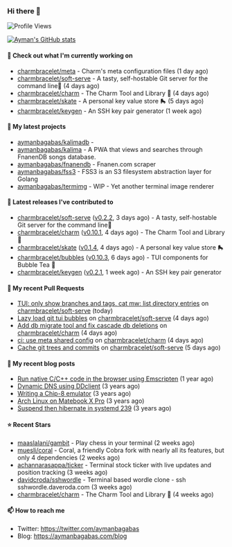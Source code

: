 ### Hi there 👋

![Profile Views](https://komarev.com/ghpvc/?username=aymanbagabas&label=PROFILE+VIEWS)

[![Ayman's GitHub stats](https://github-readme-stats.vercel.app/api?username=aymanbagabas&count_private=true&show_icons=true)](https://github.com/anuraghazra/github-readme-stats)

#### 👷 Check out what I'm currently working on

- [charmbracelet/meta](https://github.com/charmbracelet/meta) - Charm&#39;s meta configuration files (1 day ago)
- [charmbracelet/soft-serve](https://github.com/charmbracelet/soft-serve) - A tasty, self-hostable Git server for the command line🍦 (4 days ago)
- [charmbracelet/charm](https://github.com/charmbracelet/charm) - The Charm Tool and Library 🌟 (4 days ago)
- [charmbracelet/skate](https://github.com/charmbracelet/skate) - A personal key value store 🛼 (5 days ago)
- [charmbracelet/keygen](https://github.com/charmbracelet/keygen) - An SSH key pair generator (1 week ago)

#### 🌱 My latest projects

- [aymanbagabas/kalimadb](https://github.com/aymanbagabas/kalimadb) - 
- [aymanbagabas/kalima](https://github.com/aymanbagabas/kalima) - A PWA that views and searches through FnanenDB songs database.
- [aymanbagabas/fnanendb](https://github.com/aymanbagabas/fnanendb) - Fnanen.com scraper
- [aymanbagabas/fss3](https://github.com/aymanbagabas/fss3) - FSS3 is an S3 filesystem abstraction layer for Golang
- [aymanbagabas/termimg](https://github.com/aymanbagabas/termimg) - WIP - Yet another terminal image renderer

#### 🔭 Latest releases I've contributed to

- [charmbracelet/soft-serve](https://github.com/charmbracelet/soft-serve) ([v0.2.2](https://github.com/charmbracelet/soft-serve/releases/tag/v0.2.2), 3 days ago) - A tasty, self-hostable Git server for the command line🍦
- [charmbracelet/charm](https://github.com/charmbracelet/charm) ([v0.10.1](https://github.com/charmbracelet/charm/releases/tag/v0.10.1), 4 days ago) - The Charm Tool and Library 🌟
- [charmbracelet/skate](https://github.com/charmbracelet/skate) ([v0.1.4](https://github.com/charmbracelet/skate/releases/tag/v0.1.4), 4 days ago) - A personal key value store 🛼
- [charmbracelet/bubbles](https://github.com/charmbracelet/bubbles) ([v0.10.3](https://github.com/charmbracelet/bubbles/releases/tag/v0.10.3), 6 days ago) - TUI components for Bubble Tea 🍡
- [charmbracelet/keygen](https://github.com/charmbracelet/keygen) ([v0.2.1](https://github.com/charmbracelet/keygen/releases/tag/v0.2.1), 1 week ago) - An SSH key pair generator

#### 🔨 My recent Pull Requests

- [TUI: only show branches and tags, cat mw: list directory entries](https://github.com/charmbracelet/soft-serve/pull/92) on [charmbracelet/soft-serve](https://github.com/charmbracelet/soft-serve) (today)
- [Lazy load git tui bubbles](https://github.com/charmbracelet/soft-serve/pull/91) on [charmbracelet/soft-serve](https://github.com/charmbracelet/soft-serve) (4 days ago)
- [Add db migrate tool and fix cascade db deletions](https://github.com/charmbracelet/charm/pull/87) on [charmbracelet/charm](https://github.com/charmbracelet/charm) (4 days ago)
- [ci: use meta shared config](https://github.com/charmbracelet/charm/pull/86) on [charmbracelet/charm](https://github.com/charmbracelet/charm) (4 days ago)
- [Cache git trees and commits](https://github.com/charmbracelet/soft-serve/pull/90) on [charmbracelet/soft-serve](https://github.com/charmbracelet/soft-serve) (5 days ago)

#### 📜 My recent blog posts

- [Run native C/C&#43;&#43; code in the browser using Emscripten](https://aymanbagabas.com/blog/2020/11/18/run-native-c-c&#43;&#43;-code-in-the-browser-using-emscripten.html) (1 year ago)
- [Dynamic DNS using DDclient](https://aymanbagabas.com/blog/2019/02/16/dynamic-dns-using-ddclient.html) (3 years ago)
- [Writing a Chip-8 emulator](https://aymanbagabas.com/blog/2018/09/17/chip-8-emulator.html) (3 years ago)
- [Arch Linux on Matebook X Pro](https://aymanbagabas.com/blog/2018/07/23/archlinux-on-matebook-x-pro.html) (3 years ago)
- [Suspend then hibernate in systemd 239](https://aymanbagabas.com/blog/2018/07/18/suspend-then-hibernate.html) (3 years ago)

#### ⭐ Recent Stars

- [maaslalani/gambit](https://github.com/maaslalani/gambit) - Play chess in your terminal (2 weeks ago)
- [muesli/coral](https://github.com/muesli/coral) - Coral, a friendly Cobra fork with nearly all its features, but only 4 dependencies (2 weeks ago)
- [achannarasappa/ticker](https://github.com/achannarasappa/ticker) - Terminal stock ticker with live updates and position tracking (3 weeks ago)
- [davidcroda/sshwordle](https://github.com/davidcroda/sshwordle) - Terminal based wordle clone - ssh sshwordle.daveroda.com (3 weeks ago)
- [charmbracelet/charm](https://github.com/charmbracelet/charm) - The Charm Tool and Library 🌟 (4 weeks ago)

#### 📫 How to reach me

- Twitter: https://twitter.com/aymanbagabas
- Blog: https://aymanbagabas.com/blog

